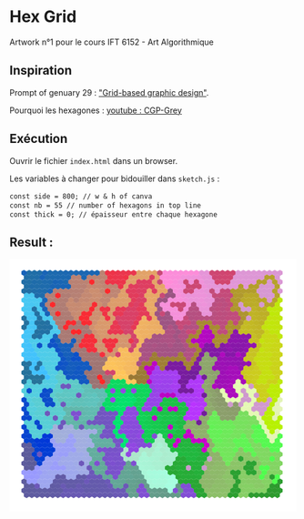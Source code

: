 # Hex Grid

Artwork n°1 pour le cours IFT 6152 - Art Algorithmique

## Inspiration

Prompt of genuary 29 : ["Grid-based graphic design"](https://genuary.art/prompts#jan29).

Pourquoi les hexagones : [youtube : CGP-Grey](https://youtu.be/thOifuHs6eY?si=o6-G6Im-qrZe7r2j)

## Exécution

Ouvrir le fichier `index.html` dans un browser.

Les variables à changer pour bidouiller dans `sketch.js` :

```
const side = 800; // w & h of canva
const nb = 55 // number of hexagons in top line
const thick = 0; // épaisseur entre chaque hexagone
```

## Result :

![alt text](image.png)
